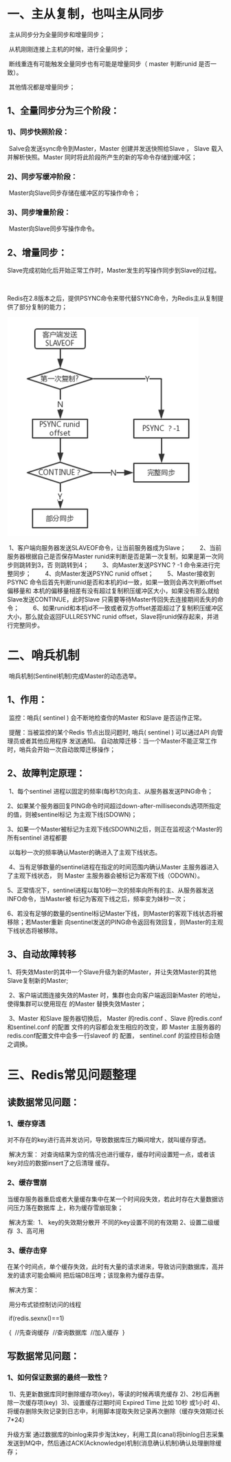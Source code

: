 # 一、主从复制，也叫主从同步

​		主从同步分为全量同步和增量同步；

​		从机刚刚连接上主机的时候，进行全量同步；

​		断线重连有可能触发全量同步也有可能是增量同步（ master 判断runid 是否一致）。

​		其他情况都是增量同步；



## 		1、全量同步分为三个阶段：

### 			1)、同步快照阶段：

​					Salve会发送sync命令到Master，Master 创建并发送快照给Slave ， Slave 载入并解析快照。Master 					同时将此阶段所产生的新的写命令存储到缓冲区；

### 			2)、同步写缓冲阶段：

​					Master向Slave同步存储在缓冲区的写操作命令；

### 			3)、同步增量阶段：

​					Master向Slave同步写操作命令。



## 		2、增量同步：

​				Slave完成初始化后开始正常工作时，Master发生的写操作同步到Slave的过程。

​				

Redis在2.8版本之后，提供PSYNC命令来带代替SYNC命令，为Redis主从复制提供了部分复制的能力；

![image-20200527192835120](image-20200527192835120.png)

​        1、客户端向服务器发送SLAVEOF命令，让当前服务器成为Slave； 
  2、当前服务器根据自己是否保存Master runid来判断是否是第一次复制，如果是第一次同步则跳转到3，否			  则跳转到4； 
  3、向Master发送PSYNC ? -1 命令来进行完整同步； 
  4、向Master发送PSYNC runid offset； 
  5、Master接收到PSYNC 命令后首先判断runid是否和本机的id一致，如果一致则会再次判断offset偏移量和			  本机的偏移量相差有没有超过复制积压缓冲区大小，如果没有那么就给Slave发送CONTINUE，此时Slave      			  只需要等待Master传回失去连接期间丢失的命令； 
  6、如果runid和本机id不一致或者双方offset差距超过了复制积压缓冲区大小，那么就会返回FULLRESYNC   			  runid offset，Slave将runid保存起来，并进行完整同步。



# 二、哨兵机制

​        哨兵机制(Sentinel机制)完成Master的动态选举。

## 		1、作用：

​				监控：哨兵( sentinel ) 会不断地检查你的Master 和Slave 是否运作正常。

​				提醒：当被监控的某个Redis 节点出现问题时, 哨兵( sentinel ) 可以通过API 向管理员或者其他应用程序                            							发送通知。
​				自动故障迁移：当一个Master不能正常工作时，哨兵会开始一次自动故障迁移操作；

## 		2、故障判定原理：

​				1、每个sentinel 进程以固定的频率(每秒1次)向主、从服务器发送PING命令；

​				2、如果某个服务器回复PING命令时间超过down-after-milliseconds选项所指定的值，则被sentinel标记					  为主观下线(SDOWN)；

​				3、如果一个Master被标记为主观下线(SDOWN)之后，则正在监视这个Master的所有sentinel 进程都要

​					  以每秒一次的频率确认Master的确进入了主观下线状态。

​				4、当有足够数量的sentinel进程在指定的时间范围内确认Master 主服务器进入了主观下线状态， 则					  Master 主服务器会被标记为客观下线（ODOWN）。

​				5、正常情况下，sentinel进程以每10秒一次的频率向所有的主、从服务器发送INFO命令，当Master被					  标记为客观下线之后，频率变为妹秒一次；

​				6、若没有足够的数量的sentinel标记Master下线，则Master的客观下线状态将被移除；若Master重新					  向sentinel发送的PING命令返回有效回复，则Master的主观下线状态将被移除。

## 	3、自动故障转移

​				1、将失效Master的其中一个Slave升级为新的Master，并让失效Master的其他Slave复制新的Master;

​				2、客户端试图连接失效的Master 时，集群也会向客户端返回新Master 的地址，使得集群可以使用现在					  的Master 替换失效Master；

​				3、Master 和Slave 服务器切换后， Master 的redis.conf 、Slave 的redis.conf 和sentinel.conf 的配置					  文件的内容都会发生相应的改变，即 Master 主服务器的redis.conf配置文件中会多一行slaveof 的					  配置， sentinel.conf 的监控目标会随之调换。



# 三、Redis常见问题整理

## 读数据常见问题：	

### 	1、缓存穿透

​				对不存在的key进行高并发访问，导致数据库压力瞬间增大，就叫缓存穿透。

​				解决方案：
​						对查询结果为空的情况也进行缓存，缓存时间设置短一点，或者该key对应的数据insert了之后清理						缓存。

### 	2、缓存雪崩

​				当缓存服务器重启或者大量缓存集中在某一个时间段失效，若此时存在大量数据访问压力落在数据库				上，称为缓存雪崩现象；

​				解决方案:
​						1、 key的失效期分散开 不同的key设置不同的有效期
​						2、设置二级缓存
​						3、高可用

### 	3、缓存击穿

​				在某个时间点，单个缓存失效，此时有大量的请求进来，导致访问到数据库，高并发的请求可能会瞬间				把后端DB压垮；该现象称为缓存击穿。

​				解决方案：

​						用分布式锁控制访问的线程

​						if(redis.sexnx()==1)

​						{
​								//先查询缓存
​								//查询数据库
​								//加入缓存
​						}



## 写数据常见问题：	

### 1、如何保证数据的最终一致性？

​		1)、先更新数据库同时删除缓存项(key)，等读的时候再填充缓存
​		2)、2秒后再删除一次缓存项(key)
​		3)、设置缓存过期时间 Expired Time 比如 10秒 或1小时
​		4)、将缓存删除失败记录到日志中，利用脚本提取失败记录再次删除（缓存失效期过长 7*24）

升级方案
		通过数据库的binlog来异步淘汰key，利用工具(canal)将binlog日志采集发送到MQ中，然后通过ACK(Acknowledge)机制(消息确认机制)确认处理删除缓存；